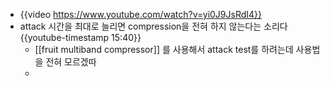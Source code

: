 - {{video https://www.youtube.com/watch?v=yi0J9JsRdI4}}
- attack 시간을 최대로 늘리면 compression을 전혀 하지 않는다는 소리다 {{youtube-timestamp 15:40}}
	- [[fruit multiband compressor]] 를 사용해서 attack test를 하려는데 사용법을 전혀 모르겠따
	-